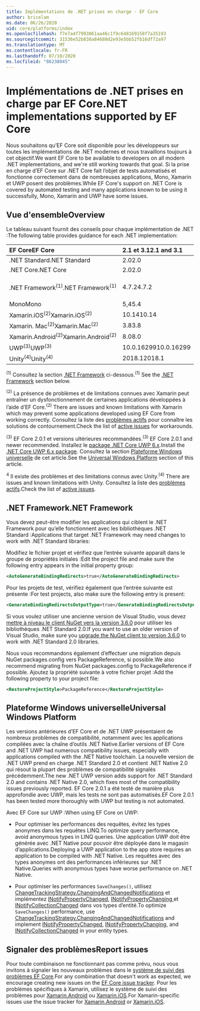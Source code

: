 ```yaml
---
title: Implémentations de .NET prises en charge - EF Core
author: bricelam
ms.date: 06/26/2020
uid: core/platforms/index
ms.openlocfilehash: f7e7a4f7993061aa46c1f9c648169158f7a35193
ms.sourcegitcommit: 31536e52b838a84680d2e93e5bb52fb16df72a97
ms.translationtype: MT
ms.contentlocale: fr-FR
ms.lasthandoff: 07/10/2020
ms.locfileid: "86238045"
---
```

# <a name="net-implementations-supported-by-ef-core"></a><span data-ttu-id="b0584-102">Implémentations de .NET prises en charge par EF Core</span><span class="sxs-lookup"><span data-stu-id="b0584-102">.NET implementations supported by EF Core</span></span>

<span data-ttu-id="b0584-103">Nous souhaitons qu’EF Core soit disponible pour les développeurs sur toutes les implémentations de .NET modernes et nous travaillons toujours à cet objectif.</span><span class="sxs-lookup"><span data-stu-id="b0584-103">We want EF Core to be available to developers on all modern .NET implementations, and we're still working towards that goal.</span></span> <span data-ttu-id="b0584-104">Si la prise en charge d’EF Core sur .NET Core fait l’objet de tests automatisés et fonctionne correctement dans de nombreuses applications, Mono, Xamarin et UWP posent des problèmes.</span><span class="sxs-lookup"><span data-stu-id="b0584-104">While EF Core's support on .NET Core is covered by automated testing and many applications known to be using it successfully, Mono, Xamarin and UWP have some issues.</span></span>

## <a name="overview"></a><span data-ttu-id="b0584-105">Vue d'ensemble</span><span class="sxs-lookup"><span data-stu-id="b0584-105">Overview</span></span>

<span data-ttu-id="b0584-106">Le tableau suivant fournit des conseils pour chaque implémentation de .NET :</span><span class="sxs-lookup"><span data-stu-id="b0584-106">The following table provides guidance for each .NET implementation:</span></span>

| <span data-ttu-id="b0584-107">EF Core</span><span class="sxs-lookup"><span data-stu-id="b0584-107">EF Core</span></span>                       | <span data-ttu-id="b0584-108">2.1 et 3.1</span><span class="sxs-lookup"><span data-stu-id="b0584-108">2.1 and 3.1</span></span> | <span data-ttu-id="b0584-109">5.0</span><span class="sxs-lookup"><span data-stu-id="b0584-109">5.0</span></span>             |
|:------------------------------|:------------|:----------------|
| <span data-ttu-id="b0584-110">.NET Standard</span><span class="sxs-lookup"><span data-stu-id="b0584-110">.NET Standard</span></span>                 | <span data-ttu-id="b0584-111">2.0</span><span class="sxs-lookup"><span data-stu-id="b0584-111">2.0</span></span>         | <span data-ttu-id="b0584-112">2.1</span><span class="sxs-lookup"><span data-stu-id="b0584-112">2.1</span></span>             |
| <span data-ttu-id="b0584-113">.NET Core</span><span class="sxs-lookup"><span data-stu-id="b0584-113">.NET Core</span></span>                     | <span data-ttu-id="b0584-114">2.0</span><span class="sxs-lookup"><span data-stu-id="b0584-114">2.0</span></span>         | <span data-ttu-id="b0584-115">3.0</span><span class="sxs-lookup"><span data-stu-id="b0584-115">3.0</span></span>             |
| <span data-ttu-id="b0584-116">.NET Framework<sup>(1)</sup></span><span class="sxs-lookup"><span data-stu-id="b0584-116">.NET Framework<sup>(1)</sup></span></span>  | <span data-ttu-id="b0584-117">4.7.2</span><span class="sxs-lookup"><span data-stu-id="b0584-117">4.7.2</span></span>       | <span data-ttu-id="b0584-118">(non pris en charge)</span><span class="sxs-lookup"><span data-stu-id="b0584-118">(not supported)</span></span> |
| <span data-ttu-id="b0584-119">Mono</span><span class="sxs-lookup"><span data-stu-id="b0584-119">Mono</span></span>                          | <span data-ttu-id="b0584-120">5,4</span><span class="sxs-lookup"><span data-stu-id="b0584-120">5.4</span></span>         | <span data-ttu-id="b0584-121">6.4</span><span class="sxs-lookup"><span data-stu-id="b0584-121">6.4</span></span>             |
| <span data-ttu-id="b0584-122">Xamarin.iOS<sup>(2)</sup></span><span class="sxs-lookup"><span data-stu-id="b0584-122">Xamarin.iOS<sup>(2)</sup></span></span>     | <span data-ttu-id="b0584-123">10.14</span><span class="sxs-lookup"><span data-stu-id="b0584-123">10.14</span></span>       | <span data-ttu-id="b0584-124">12.16</span><span class="sxs-lookup"><span data-stu-id="b0584-124">12.16</span></span>           |
| <span data-ttu-id="b0584-125">Xamarin. Mac<sup>(2)</sup></span><span class="sxs-lookup"><span data-stu-id="b0584-125">Xamarin.Mac<sup>(2)</sup></span></span>     | <span data-ttu-id="b0584-126">3.8</span><span class="sxs-lookup"><span data-stu-id="b0584-126">3.8</span></span>         | <span data-ttu-id="b0584-127">5.16</span><span class="sxs-lookup"><span data-stu-id="b0584-127">5.16</span></span>            |
| <span data-ttu-id="b0584-128">Xamarin.Android<sup>(2)</sup></span><span class="sxs-lookup"><span data-stu-id="b0584-128">Xamarin.Android<sup>(2)</sup></span></span> | <span data-ttu-id="b0584-129">8.0</span><span class="sxs-lookup"><span data-stu-id="b0584-129">8.0</span></span>         | <span data-ttu-id="b0584-130">10.0</span><span class="sxs-lookup"><span data-stu-id="b0584-130">10.0</span></span>            |
| <span data-ttu-id="b0584-131">UWP<sup>(3)</sup></span><span class="sxs-lookup"><span data-stu-id="b0584-131">UWP<sup>(3)</sup></span></span>             | <span data-ttu-id="b0584-132">10.0.16299</span><span class="sxs-lookup"><span data-stu-id="b0584-132">10.0.16299</span></span>  | <span data-ttu-id="b0584-133">TBD</span><span class="sxs-lookup"><span data-stu-id="b0584-133">TBD</span></span>             |
| <span data-ttu-id="b0584-134">Unity<sup>(4)</sup></span><span class="sxs-lookup"><span data-stu-id="b0584-134">Unity<sup>(4)</sup></span></span>           | <span data-ttu-id="b0584-135">2018.1</span><span class="sxs-lookup"><span data-stu-id="b0584-135">2018.1</span></span>      | <span data-ttu-id="b0584-136">TBD</span><span class="sxs-lookup"><span data-stu-id="b0584-136">TBD</span></span>             |

<span data-ttu-id="b0584-137"><sup>(1)</sup> Consultez la section [.NET Framework](#net-framework) ci-dessous.</span><span class="sxs-lookup"><span data-stu-id="b0584-137"><sup>(1)</sup> See the [.NET Framework](#net-framework) section below.</span></span>

<span data-ttu-id="b0584-138"><sup>(2)</sup> La présence de problèmes et de limitations connues avec Xamarin peut entraîner un dysfonctionnement de certaines applications développées à l’aide d’EF Core.</span><span class="sxs-lookup"><span data-stu-id="b0584-138"><sup>(2)</sup> There are issues and known limitations with Xamarin which may prevent some applications developed using EF Core from working correctly.</span></span> <span data-ttu-id="b0584-139">Consultez la liste des [problèmes actifs](https://github.com/aspnet/entityframeworkCore/issues?q=is%3Aopen+is%3Aissue+label%3Aarea-xamarin) pour connaître les solutions de contournement.</span><span class="sxs-lookup"><span data-stu-id="b0584-139">Check the list of [active issues](https://github.com/aspnet/entityframeworkCore/issues?q=is%3Aopen+is%3Aissue+label%3Aarea-xamarin) for workarounds.</span></span>

<span data-ttu-id="b0584-140"><sup>(3)</sup> EF Core 2.0.1 et versions ultérieures recommandées.</span><span class="sxs-lookup"><span data-stu-id="b0584-140"><sup>(3)</sup> EF Core 2.0.1 and newer recommended.</span></span> <span data-ttu-id="b0584-141">Installez le [package .NET Core UWP 6.x](https://www.nuget.org/packages/Microsoft.NETCore.UniversalWindowsPlatform/).</span><span class="sxs-lookup"><span data-stu-id="b0584-141">Install the [.NET Core UWP 6.x package](https://www.nuget.org/packages/Microsoft.NETCore.UniversalWindowsPlatform/).</span></span> <span data-ttu-id="b0584-142">Consultez la section [Plateforme Windows universelle](#universal-windows-platform) de cet article.</span><span class="sxs-lookup"><span data-stu-id="b0584-142">See the [Universal Windows Platform](#universal-windows-platform) section of this article.</span></span>

<span data-ttu-id="b0584-143"><sup>4</sup> Il existe des problèmes et des limitations connus avec Unity.</span><span class="sxs-lookup"><span data-stu-id="b0584-143"><sup>(4)</sup> There are issues and known limitations with Unity.</span></span> <span data-ttu-id="b0584-144">Consultez la liste des [problèmes actifs](https://github.com/aspnet/entityframeworkCore/issues?q=is%3Aopen+is%3Aissue+label%3Aarea-unity).</span><span class="sxs-lookup"><span data-stu-id="b0584-144">Check the list of [active issues](https://github.com/aspnet/entityframeworkCore/issues?q=is%3Aopen+is%3Aissue+label%3Aarea-unity).</span></span>

## <a name="net-framework"></a><span data-ttu-id="b0584-145">.NET Framework</span><span class="sxs-lookup"><span data-stu-id="b0584-145">.NET Framework</span></span>

<span data-ttu-id="b0584-146">Vous devez peut-être modifier les applications qui ciblent le .NET Framework pour qu’elle fonctionnent avec les bibliothèques .NET Standard :</span><span class="sxs-lookup"><span data-stu-id="b0584-146">Applications that target .NET Framework may need changes to work with .NET Standard libraries:</span></span>

<span data-ttu-id="b0584-147">Modifiez le fichier projet et vérifiez que l’entrée suivante apparaît dans le groupe de propriétés initiales :</span><span class="sxs-lookup"><span data-stu-id="b0584-147">Edit the project file and make sure the following entry appears in the initial property group:</span></span>

``` xml
<AutoGenerateBindingRedirects>true</AutoGenerateBindingRedirects>
```

<span data-ttu-id="b0584-148">Pour les projets de test, vérifiez également que l’entrée suivante est présente :</span><span class="sxs-lookup"><span data-stu-id="b0584-148">For test projects, also make sure the following entry is present:</span></span>

``` xml
<GenerateBindingRedirectsOutputType>true</GenerateBindingRedirectsOutputType>
```

<span data-ttu-id="b0584-149">Si vous voulez utiliser une ancienne version de Visual Studio, vous devez [mettre à niveau le client NuGet vers la version 3.6.0](https://www.nuget.org/downloads) pour utiliser les bibliothèques .NET Standard 2.0.</span><span class="sxs-lookup"><span data-stu-id="b0584-149">If you want to use an older version of Visual Studio, make sure you [upgrade the NuGet client to version 3.6.0](https://www.nuget.org/downloads) to work with .NET Standard 2.0 libraries.</span></span>

<span data-ttu-id="b0584-150">Nous vous recommandons également d’effectuer une migration depuis NuGet packages.config vers PackageReference, si possible.</span><span class="sxs-lookup"><span data-stu-id="b0584-150">We also recommend migrating from NuGet packages.config to PackageReference if possible.</span></span> <span data-ttu-id="b0584-151">Ajoutez la propriété suivante à votre fichier projet :</span><span class="sxs-lookup"><span data-stu-id="b0584-151">Add the following property to your project file:</span></span>

``` xml
<RestoreProjectStyle>PackageReference</RestoreProjectStyle>
```

## <a name="universal-windows-platform"></a><span data-ttu-id="b0584-152">Plateforme Windows universelle</span><span class="sxs-lookup"><span data-stu-id="b0584-152">Universal Windows Platform</span></span>

<span data-ttu-id="b0584-153">Les versions antérieures d’EF Core et de .NET UWP présentaient de nombreux problèmes de compatibilité, notamment avec les applications compilées avec la chaîne d’outils .NET Native.</span><span class="sxs-lookup"><span data-stu-id="b0584-153">Earlier versions of EF Core and .NET UWP had numerous compatibility issues, especially with applications compiled with the .NET Native toolchain.</span></span> <span data-ttu-id="b0584-154">La nouvelle version de .NET UWP prend en charge .NET Standard 2.0 et contient .NET Native 2.0 qui résout la plupart des problèmes de compatibilité signalés précédemment.</span><span class="sxs-lookup"><span data-stu-id="b0584-154">The new .NET UWP version adds support for .NET Standard 2.0 and contains .NET Native 2.0, which fixes most of the compatibility issues previously reported.</span></span> <span data-ttu-id="b0584-155">EF Core 2.0.1 a été testé de manière plus approfondie avec UWP, mais les tests ne sont pas automatisés.</span><span class="sxs-lookup"><span data-stu-id="b0584-155">EF Core 2.0.1 has been tested more thoroughly with UWP but testing is not automated.</span></span>

<span data-ttu-id="b0584-156">Avec EF Core sur UWP :</span><span class="sxs-lookup"><span data-stu-id="b0584-156">When using EF Core on UWP:</span></span>

* <span data-ttu-id="b0584-157">Pour optimiser les performances des requêtes, évitez les types anonymes dans les requêtes LINQ.</span><span class="sxs-lookup"><span data-stu-id="b0584-157">To optimize query performance, avoid anonymous types in LINQ queries.</span></span> <span data-ttu-id="b0584-158">Une application UWP doit être générée avec .NET Native pour pouvoir être déployée dans le magasin d’applications.</span><span class="sxs-lookup"><span data-stu-id="b0584-158">Deploying a UWP application to the app store requires an application to be compiled with .NET Native.</span></span> <span data-ttu-id="b0584-159">Les requêtes avec des types anonymes ont des performances inférieures sur .NET Native.</span><span class="sxs-lookup"><span data-stu-id="b0584-159">Queries with anonymous types have worse performance on .NET Native.</span></span>

* <span data-ttu-id="b0584-160">Pour optimiser les performances `SaveChanges()`, utilisez [ChangeTrackingStrategy.ChangingAndChangedNotifications](/dotnet/api/microsoft.entityframeworkcore.changetrackingstrategy) et implémentez [INotifyPropertyChanged](https://msdn.microsoft.com/library/system.componentmodel.inotifypropertychanged.aspx), [INotifyPropertyChanging ](https://msdn.microsoft.com/library/system.componentmodel.inotifypropertychanging.aspx) et [INotifyCollectionChanged](https://msdn.microsoft.com/library/system.collections.specialized.inotifycollectionchanged.aspx) dans vos types d’entité.</span><span class="sxs-lookup"><span data-stu-id="b0584-160">To optimize `SaveChanges()` performance, use [ChangeTrackingStrategy.ChangingAndChangedNotifications](/dotnet/api/microsoft.entityframeworkcore.changetrackingstrategy) and implement [INotifyPropertyChanged](https://msdn.microsoft.com/library/system.componentmodel.inotifypropertychanged.aspx), [INotifyPropertyChanging](https://msdn.microsoft.com/library/system.componentmodel.inotifypropertychanging.aspx), and [INotifyCollectionChanged](https://msdn.microsoft.com/library/system.collections.specialized.inotifycollectionchanged.aspx) in your entity types.</span></span>

## <a name="report-issues"></a><span data-ttu-id="b0584-161">Signaler des problèmes</span><span class="sxs-lookup"><span data-stu-id="b0584-161">Report issues</span></span>

<span data-ttu-id="b0584-162">Pour toute combinaison ne fonctionnant pas comme prévu, nous vous invitons à signaler les nouveaux problèmes dans le [système de suivi des problèmes EF Core](https://github.com/aspnet/entityframeworkcore/issues/new).</span><span class="sxs-lookup"><span data-stu-id="b0584-162">For any combination that doesn't work as expected, we encourage creating new issues on the [EF Core issue tracker](https://github.com/aspnet/entityframeworkcore/issues/new).</span></span> <span data-ttu-id="b0584-163">Pour les problèmes spécifiques à Xamarin, utilisez le système de suivi des problèmes pour [Xamarin.Android](https://github.com/xamarin/xamarin-android/issues/new) ou [Xamarin.iOS](https://github.com/xamarin/xamarin-macios/issues/new).</span><span class="sxs-lookup"><span data-stu-id="b0584-163">For Xamarin-specific issues use the issue tracker for [Xamarin.Android](https://github.com/xamarin/xamarin-android/issues/new) or [Xamarin.iOS](https://github.com/xamarin/xamarin-macios/issues/new).</span></span>
